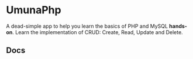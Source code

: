 UmunaPhp
===================

A dead-simple app to help you learn the basics of PHP and MySQL **hands-on**. Learn the implementation of CRUD: Create, Read, Update and Delete.

Docs
-------------

